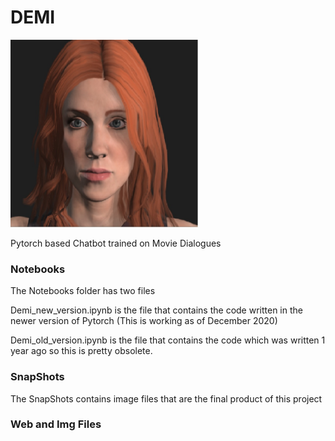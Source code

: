 # DEMI
<img src="https://github.com/JNaveenRoshan/DEMI/blob/main/Web%20and%20Img%20files/demi1.jpg" data-canonical-src="https://github.com/JNaveenRoshan/DEMI/blob/main/Web%20and%20Img%20files/demi1.jpg" width="300" height="300" />

Pytorch based Chatbot trained on Movie Dialogues

### Notebooks
The Notebooks folder has two files

Demi_new_version.ipynb is the file that contains the code written in the newer version of Pytorch (This is working as of December 2020)

Demi_old_version.ipynb is the file that contains the code which was written 1 year ago so this is pretty obsolete.

### SnapShots
The SnapShots contains image files that are the final product of this project

### Web and Img Files

